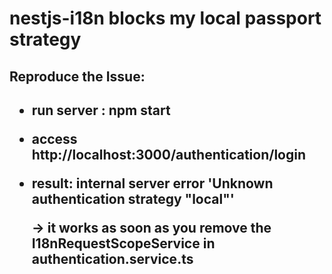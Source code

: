 <h1> nestjs-i18n blocks my local passport strategy</h1>

<h2> Reproduce the Issue: <h2>

- run server : npm start

- access http://localhost:3000/authentication/login

- result: internal server error 'Unknown authentication strategy "local"'

  -> it works as soon as you remove the I18nRequestScopeService in authentication.service.ts



